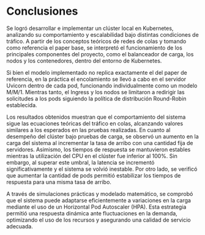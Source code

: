 # Conclusiones

Se logró desarrollar e implementar un clúster local en Kubernetes, analizando su comportamiento y escalabilidad bajo distintas condiciones de tráfico. A partir de los conceptos teóricos de redes de colas y tomando como referencia el paper base, se interpretó el funcionamiento de los principales componentes del proyecto, como el balanceador de carga, los nodos y los contenedores, dentro del entorno de Kubernetes.

Si bien el modelo implementado no replica exactamente el del paper de referencia, en la práctica el encolamiento se llevó a cabo en el servidor Uvicorn dentro de cada pod, funcionando individualmente como un modelo M/M/1. Mientras tanto, el Ingress y los nodos se limitaron a redirigir las solicitudes a los pods siguiendo la política de distribución Round-Robin establecida.

Los resultados obtenidos muestran que el comportamiento del sistema sigue las ecuaciones teóricas del tráfico en colas, alcanzando valores similares a los esperados en las pruebas realizadas. En cuanto al desempeño del clúster bajo pruebas de carga, se observó un aumento en la carga del sistema al incrementar la tasa de arribo con una cantidad fija de servidores. Asimismo, los tiempos de respuesta se mantuvieron estables mientras la utilización del CPU en el clúster fue inferior al 100%. Sin embargo, al superar este umbral, la latencia se incrementó significativamente y el sistema se volvió inestable. Por otro lado, se verificó que aumentar la cantidad de pods permitió estabilizar los tiempos de respuesta para una misma tasa de arribo.

A través de simulaciones prácticas y modelado matemático, se comprobó que el sistema puede adaptarse eficientemente a variaciones en la carga mediante el uso de un Horizontal Pod Autoscaler (HPA). Esta estrategia permitió una respuesta dinámica ante fluctuaciones en la demanda, optimizando el uso de los recursos y asegurando una calidad de servicio adecuada.